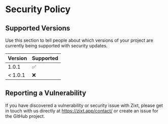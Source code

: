 # Security Policy

## Supported Versions

Use this section to tell people about which versions of your project are
currently being supported with security updates.

| Version | Supported          |
| ------- | ------------------ |
| 1.0.1   | :white_check_mark: |
| < 1.0.1   | :x:                |

## Reporting a Vulnerability

If you have discovered a vulnerability or security issue with Zixt, please get in touch with us directly at https://zixt.app/contact/ or create an issue for the GitHub project.
